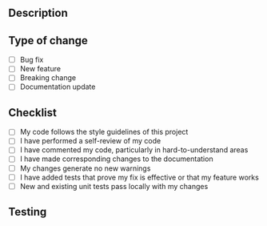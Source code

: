 ## Description
<!-- Describe your changes -->

## Type of change
- [ ] Bug fix
- [ ] New feature
- [ ] Breaking change
- [ ] Documentation update

## Checklist
- [ ] My code follows the style guidelines of this project
- [ ] I have performed a self-review of my code
- [ ] I have commented my code, particularly in hard-to-understand areas
- [ ] I have made corresponding changes to the documentation
- [ ] My changes generate no new warnings
- [ ] I have added tests that prove my fix is effective or that my feature works
- [ ] New and existing unit tests pass locally with my changes

## Testing
<!-- Describe how you tested your changes -->